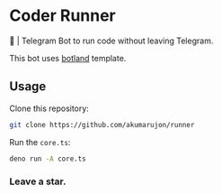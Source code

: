 # Coder Runner

🤖 | Telegram Bot to run code without leaving Telegram.

This bot uses [botland](https://github.com/akumarujon/botland) template.

## Usage

Clone this repository:

```bash
git clone https://github.com/akumarujon/runner
```

Run the `core.ts`:

```bash
deno run -A core.ts
```

### Leave a star.
